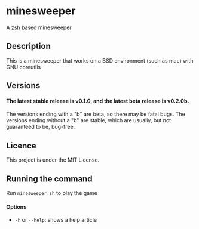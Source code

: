 # minesweeper
A zsh based minesweeper

## Description
This is a minesweeper that works on a BSD environment (such as mac) with GNU coreutils

## Versions
#### The latest stable release is v0.1.0, and the latest beta release is v0.2.0b.
The versions ending with a "b" are beta, so there may be fatal bugs.
The versions ending without a "b" are stable, which are usually, but not guaranteed to be, bug-free.

## Licence
This project is under the MIT License.

## Running the command
Run `minesweeper.sh` to play the game
#### Options
* `-h` or `--help`: shows a help article
